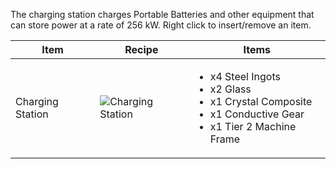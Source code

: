 The charging station charges Portable Batteries and other equipment that can store power at a rate of 256 kW. Right click to insert/remove an item.

| Item | Recipe | Items |
|------|--------|-------|
| Charging Station | ![Charging Station](https://cdn.discordapp.com/attachments/739536694398812230/879562112685453312/charging_station.png) | <ul><li>x4 Steel Ingots</li><li>x2 Glass</li><li>x1 Crystal Composite</li><li>x1 Conductive Gear</li><li>x1 Tier 2 Machine Frame</li></ul> |
